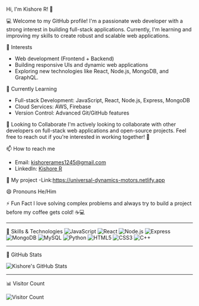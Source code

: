 Hi, I'm Kishore R! 👋

💻 Welcome to my GitHub profile! I'm a passionate web developer with a strong interest in building full-stack applications. Currently, I'm learning and improving my skills to create robust and scalable web applications. 

👀 Interests
- Web development (Frontend + Backend)
- Building responsive UIs and dynamic web applications
- Exploring new technologies like React, Node.js, MongoDB, and GraphQL.

🌱 Currently Learning
- Full-stack Development: JavaScript, React, Node.js, Express, MongoDB
- Cloud Services: AWS, Firebase
- Version Control: Advanced Git/GitHub features

💞️ Looking to Collaborate
I'm actively looking to collaborate with other developers on full-stack web applications and open-source projects. Feel free to reach out if you're interested in working together! 🚀

📫 How to reach me
- Email: kishorerames1245@gmail.com
- LinkedIn: [Kishore R](https://www.linkedin.com/in/kishore-r1245?)

💼 My project 
-Link:https://universal-dynamics-motors.netlify.app

😄 Pronouns
He/Him

⚡ Fun Fact
I love solving complex problems and always try to build a project before my coffee gets cold! ☕💻

---

💼 Skills & Technologies
![JavaScript](https://img.shields.io/badge/-JavaScript-yellow)
![React](https://img.shields.io/badge/-React-61DAFB?logo=react&logoColor=white)
![Node.js](https://img.shields.io/badge/-Node.js-339933?logo=node.js&logoColor=white)
![Express](https://img.shields.io/badge/-Express-000000?logo=express&logoColor=white)
![MongoDB](https://img.shields.io/badge/-MongoDB-47A248?logo=mongodb&logoColor=white)
![MySQL](https://img.shields.io/badge/-MySQL-4479A1?logo=mysql&logoColor=white)
![Python](https://img.shields.io/badge/-Python-3776AB?logo=python&logoColor=white)
![HTML5](https://img.shields.io/badge/-HTML5-E34F26?logo=html5&logoColor=white)
![CSS3](https://img.shields.io/badge/-CSS3-1572B6?logo=css3&logoColor=white)
![C++](https://img.shields.io/badge/-C++-00599C?logo=cplusplus&logoColor=white)

---

🔧 GitHub Stats

![Kishore's GitHub Stats](https://github-readme-stats.vercel.app/api?username=Cosmos1245&show_icons=true&hide_title=true&count_private=true&hide=prs)

---

📊 Visitor Count

![Visitor Count](https://profile-counter.glitch.me/Cosmos1245/count.svg)
